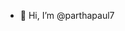 - 👋 Hi, I’m @parthapaul7


<!---
parthapaul7/parthapaul7 is a ✨ special ✨ repository because its `README.md` (this file) appears on your GitHub profile.
You can click the Preview link to take a look at your changes.
--->
